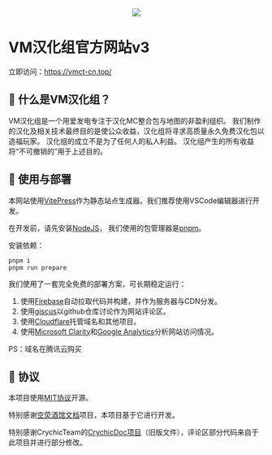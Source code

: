 <div align="center">
  <img src="src/public/imgs/logo/logo_256.png"/>
</div>

# VM汉化组官方网站v3

立即访问：<https://vmct-cn.top/>

## 📖 什么是VM汉化组？

VM汉化组是一个用爱发电专注于汉化MC整合包与地图的非盈利组织。
我们制作的汉化及相关技术最终目的是使公众收益，汉化组将寻求高质量永久免费汉化包以造福玩家。
汉化组的成立不是为了任何人的私人利益。
汉化组产生的所有收益将“不可撤销的”用于上述目的。

## 📖 使用与部署

本网站使用[VitePress](https://vitepress.dev/zh/)作为静态站点生成器。我们推荐使用VSCode编辑器进行开发。

在开发前，请先安装[NodeJS](https://nodejs.org/zh-cn/download/prebuilt-installer)，
我们使用的包管理器是[pnpm](https://pnpm.io/zh/)。

安装依赖：

```shell
pnpm i
pnpm run prepare
```

我们使用了一套完全免费的部署方案，可长期稳定运行：

1. 使用[Firebase](https://firebase.google.com/)自动拉取代码并构建，并作为服务器与CDN分发。
2. 使用[giscus](https://giscus.app/zh-CN)以github仓库讨论作为网站评论区。
3. 使用[Cloudflare](https://cloudflare.com)托管域名和其他项目。
4. 使用[Microsoft Clarity](https://clarity.microsoft.com/)和[Google Analytics](https://analytics.google.com/)分析网站访问情况。

PS：域名在腾讯云购买

## 👀 协议

本项目使用[MIT协议](LICENSE)开源。

特别感谢[空荧酒馆文档](https://github.com/kongying-tavern/docs)项目，本项目基于它进行开发。

特别感谢CrychicTeam的[CrychicDoc项目](https://github.com/PickAID/CrychicDoc/blob/main/.vitepress/theme/components/comment.vue)（旧版文件），评论区部分代码来自于此项目并进行部分修改。
